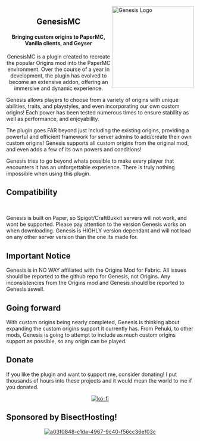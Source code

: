 <img src="https://cdn.modrinth.com/data/snPhmGDK/a81fa7a90dace812d92e0714aee59b4a6f9e9669.png" alt="Genesis Logo" align="right" width="220">
<div align="center">

## GenesisMC
<h4>Bringing custom origins to PaperMC, Vanilla clients, and Geyser</h4>
<p></p>
<p></p>
<p>GenesisMC is a plugin created to recreate the popular Origins mod into the PaperMC environment. Over the course of a year in development, the plugin has evolved to become an extensive addon, offering an immersive and dynamic experience.</p>
<p align="left">Genesis allows players to choose from a variety of origins with unique abilities, traits, and playstyles, and even incorporating our own custom origins! Each power has been tested numerous times to ensure stability as well as performance, and enjoyability.</p>
<p align="left">The plugin goes FAR beyond just including the existing origins, providing a powerful and efficient framework for server admins to add/create their own custom origins! Genesis supports all custom origins from the original mod, and even adds a few of its own powers and conditions!</p>
<p align="left">Genesis tries to go beyond whats possible to make every player that encounters it has an unforgettable experience. There is truly nothing impossible when using this plugin.</p>
<h2 align="left"><strong font-size="202px">Compatibility</strong></h2>
<br>
<p align="left">Genesis is built on Paper, so Spigot/CraftBukkit servers will not work, and wont be supported. Please pay attention to the version Genesis works on when downloading. Genesis is HIGHLY version dependant and will not load on any other server version than the one its made for.</p>
<h2 align="left"><strong font-size="202px">Important Notice</strong></h2>
<p align="left">Genesis is in NO WAY affiliated with the Origins Mod for Fabric. All issues should be reported to the github repo for Genesis, not Origins. Any inconsistencies from the Origins mod and Genesis should be reported to Genesis aswell.</p>
<h2 align="left"><strong font-size="202px">Going forward</strong></h2>
<p align="left">With custom origins being nearly completed, Genesis is thinking about expanding the custom origins support it currently has. From Pehuki, to other mods, Genesis is going to attempt to include as much custom origins support as possible, so any origin can be played.</p>
<h2 align="left"><strong font-size="202px">Donate</strong></h2>
<p align="left">If you like the plugin and want to support me, consider donating! I put thousands of hours into these projects and it would mean the world to me if you donated.</p>

[![ko-fi](https://ko-fi.com/img/githubbutton_sm.svg)](https://ko-fi.com/V7V4O31UU)

<h2 align="left"><strong font-size="202px">Sponsored by BisectHosting!</strong></h2>
<a href="https://ibb.co/NFjMyxH"><img src="https://i.ibb.co/Rg0qD2V/a03f0848-c1da-4967-9c40-f56cc36ef03c.webp" alt="a03f0848-c1da-4967-9c40-f56cc36ef03c" border="0"></a>
</div>
